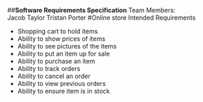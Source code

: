 ##**Software Requirements Specification**
    Team Members:    
    Jacob Taylor
	Tristan Porter
#Online store
Intended Requirements

- Shopping cart to hold items
- Ability to show prices of items
- Ability to see pictures of the items
- Ability to put an item up for sale
- Ability to purchase an item
- Ability to track orders
- Ability to cancel an order
- Ability to view previous orders
- Ability to ensure item is in stock